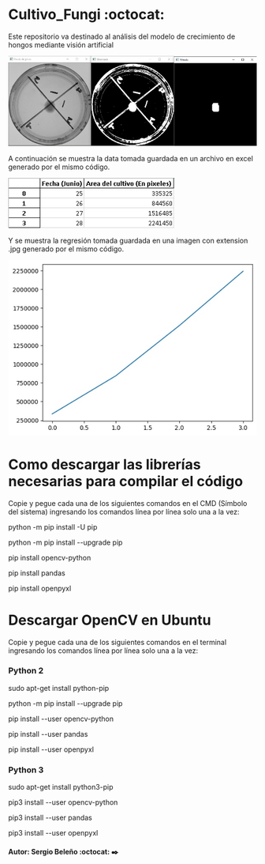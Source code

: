 # Cultivo_Fungi :octocat:
Este repositorio va destinado al análisis del modelo de crecimiento de hongos mediante visión artificial 

<img src="Cultivo.PNG" />

A continuación se muestra la data tomada guardada en un archivo en excel generado por el mismo código.

<img src="Data.PNG" />

Y se muestra la regresión tomada guardada en una imagen con extension .jpg generado por el mismo código.

<img src="regresión.jpg" />

# Como descargar las librerías necesarias para compilar el código
Copie y pegue cada una de los siguientes comandos en el CMD (Símbolo del sistema) ingresando los comandos línea por línea solo una a la vez:

python -m pip install -U pip

python -m pip install --upgrade pip

pip install opencv-python

pip install pandas

pip install openpyxl

# Descargar OpenCV en Ubuntu
Copie y pegue cada una de los siguientes comandos en el terminal ingresando los comandos línea por línea solo una a la vez:

### Python 2

sudo apt-get install python-pip

python -m pip install --upgrade pip

pip install --user opencv-python

pip install --user pandas

pip install --user openpyxl

### Python 3

sudo apt-get install python3-pip

pip3 install --user opencv-python

pip3 install --user pandas

pip3 install --user openpyxl

####

#### Autor: Sergio Beleño :octocat: ✒️
